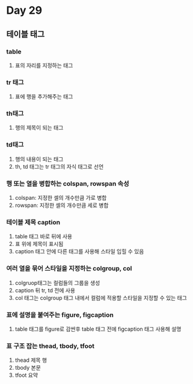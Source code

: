 # Day 29
## 테이블 태그
### table
1. 표의 자리를 지정하는 태그

### tr 태그
1. 표에 행을 추가해주는 태그

### th태그
1. 행의 제목이 되는 태그

### td태그
1. 행의 내용이 되는 태그
2. th, td 태그는 tr 태그의 자식 태그로 선언

### 행 또는 열을 병합하는 colspan, rowspan 속성
1. colspan: 지정한 셀의 개수만큼 가로 병합
2. rowspan: 지정한 셀의 개수만큼 세로 병합

### 테이블 제목 caption
1. table 태그 바로 뒤에 사용
2. 표 위에 제목이 표시됨
3. caption 태그 안에 다른 태그를 사용해 스타일 입힐 수 있음

### 여러 열을 묶어 스타일을 지정하는 colgroup, col
1. colgruop태그는 컬럼들의 그룹을 생성
2. caption 뒤 tr, td 전에 사용
3. col 태그는 colgroup 태그 내에서 컬럼에 적용할 스타일을 지정할 수 있는 태그

### 표에 설명을 붙여주는 figure, figcaption
1. table 태그를 figure로 감싼후 table 태그 전에 figcaption 태그 사용해 설명

### 표 구조 잡는 thead, tbody, tfoot
1. thead 제목 행
2. tbody 본문
3. tfoot 요약
